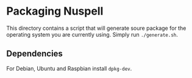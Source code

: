 # Packaging Nuspell

This directory contains a script that will generate soure package for the
operating system you are currently using. Simply run `./generate.sh`.


## Dependencies

For Debian, Ubuntu and Raspbian install `dpkg-dev`.
